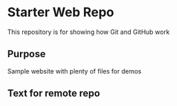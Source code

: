 # Starter Web Repo

This repository is for showing how Git and GitHub work

## Purpose

Sample website with plenty of files for demos

## Text for remote repo
